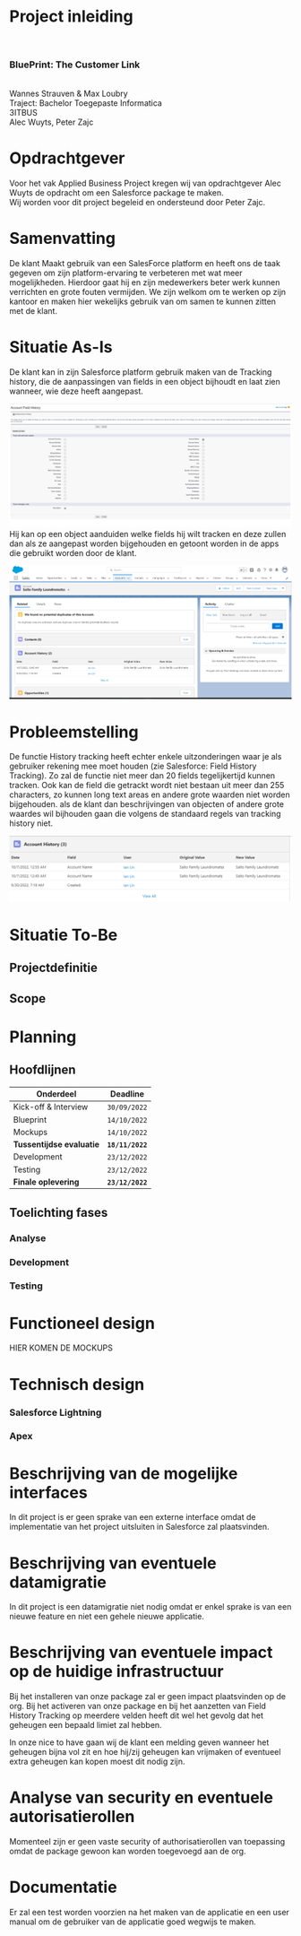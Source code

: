 # Project inleiding
<br><h3>BluePrint: The Customer Link</h3>
<br>Wannes Strauven & Max Loubry
<br>Traject: Bachelor Toegepaste Informatica
<br>3ITBUS
<br>Alec Wuyts, Peter Zajc

# Opdrachtgever
Voor het vak Applied Business Project kregen wij van opdrachtgever Alec Wuyts de
opdracht om een Salesforce package te maken. <br>Wij worden voor dit project begeleid en ondersteund door Peter Zajc.

# Samenvatting
De klant Maakt gebruik van een SalesForce platform en heeft ons de taak gegeven om zijn platform-ervaring te verbeteren met wat meer mogelijkheden.
Hierdoor gaat hij en zijn medewerkers beter werk kunnen verrichten en grote fouten vermijden. 
We zijn welkom om te werken op zijn kantoor en maken hier wekelijks gebruik van om samen te kunnen zitten met de klant. 

# Situatie As-Is 
De klant kan in zijn Salesforce platform gebruik maken van de Tracking history, die de aanpassingen van fields in een object bijhoudt en laat zien wanneer, wie
deze heeft aangepast. 

![](AS-IS-AD.png)
Hij kan op een object aanduiden welke fields hij wilt tracken en deze zullen dan als ze aangepast worden bijgehouden en getoont worden in de apps die gebruikt worden door de klant.

![](AS-IS-AD2.png)

# Probleemstelling
De functie History tracking heeft echter enkele uitzonderingen waar je als gebruiker rekening mee moet houden (zie Salesforce: Field History Tracking). 
Zo zal de functie niet meer dan 20 fields tegelijkertijd kunnen tracken.
Ook kan de field die getrackt wordt niet bestaan uit meer dan 255 characters, zo kunnen long text areas en andere grote waarden niet worden bijgehouden.
als de klant dan beschrijvingen van objecten of andere grote waardes wil bijhouden gaan die volgens de standaard regels van tracking history niet.

![](Probleemstelling.png)

# Situatie To-Be

## Projectdefinitie

## Scope

# Planning

## Hoofdlijnen
| **Onderdeel**            | **Deadline**   |
| -------------------- | -----------|
| Kick-off & Interview | `30/09/2022` |
| Blueprint | `14/10/2022` |
| Mockups | `14/10/2022` |
| **Tussentijdse evaluatie** | **`18/11/2022`** |
| Development | `23/12/2022` |
| Testing | `23/12/2022` |
| **Finale oplevering** | **`23/12/2022`** |

## Toelichting fases

### Analyse

### Development

### Testing

# Functioneel design
HIER KOMEN DE MOCKUPS
# Technisch design

### Salesforce Lightning
### Apex

# Beschrijving van de mogelijke interfaces
In dit project is er geen sprake van een externe interface omdat
de implementatie van het project uitsluiten in Salesforce zal plaatsvinden.

# Beschrijving van eventuele datamigratie
In dit project is een datamigratie niet nodig omdat er enkel sprake is van een nieuwe
feature en niet een gehele nieuwe applicatie.

# Beschrijving van eventuele impact op de huidige infrastructuur
Bij het installeren van onze package zal er geen impact plaatsvinden op de org. Bij het activeren
van onze package en bij het aanzetten van Field History Tracking op meerdere velden heeft dit wel het gevolg dat het geheugen een bepaald limiet zal hebben.

In onze nice to have gaan wij de klant een melding geven wanneer het geheugen bijna vol zit en hoe hij/zij geheugen kan vrijmaken of 
eventueel extra geheugen kan kopen moest dit nodig zijn.

# Analyse van security en eventuele autorisatierollen
Momenteel zijn er geen vaste security of authorisatierollen van toepassing omdat de package gewoon kan worden toegevoegd aan de org.

# Documentatie
Er zal een test worden voorzien na het maken van de applicatie en een user manual om de gebruiker van de applicatie goed wegwijs te maken.
